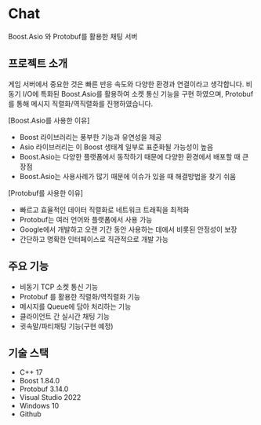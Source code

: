 # Chat 
Boost.Asio 와 Protobuf를 활용한 채팅 서버

## 프로젝트 소개
게임 서버에서 중요한 것은 빠른 반응 속도와 다양한 환경과 연결이라고 생각합니다.
비동기 I/O에 특화된 Boost.Asio를 활용하여 소켓 통신 기능을 구현 하였으며,
Protobuf를 통해 메시지 직렬화/역직렬화를 진행하였습니다. 

[Boost.Asio를 사용한 이유]
- Boost 라이브러리는 풍부한 기능과 유연성을 제공
- Asio 라이브러리는 이 Boost 생태계 일부로 표준화될 가능성이 높음
- Boost.Asio는 다양한 플랫폼에서 동작하기 때문에 다양한 환경에서 배포할 때 큰 장점
- Boost.Asio는 사용사례가 많기 때문에 이슈가 있을 때 해결방법을 찾기 쉬움

[Protobuf를 사용한 이유]
- 빠르고 효율적인 데이터 직렬화로 네트워크 트래픽을 최적화
- Protobuf는 여러 언어와 플랫폼에서 사용 가능
- Google에서 개발하고 오랜 기간 동안 사용하는 데에서 비롯된 안정성이 보장
- 간단하고 명확한 인터페이스로 직관적으로 개발 가능


## 주요 기능
- 비동기 TCP 소켓 통신 기능
- Protobuf 를 활용한 직렬화/역직렬화 기능
- 메시지를 Queue에 담아 처리하는 기능
- 클라이언트 간 실시간 채팅 기능
- 귓속말/파티채팅 기능(구현 예정)


## 기술 스택

- C++ 17
- Boost 1.84.0
- Protobuf 3.14.0
- Visual Studio 2022
- Windows 10
- Github
